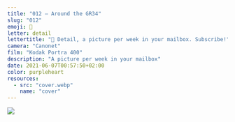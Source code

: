 ```yaml
---
title: "012 — Around the GR34"
slug: "012"
emoji: 👀
letter: detail
lettertitle: "👀 Detail, a picture per week in your mailbox. Subscribe!"
camera: "Canonet"
film: "Kodak Portra 400"
description: "A picture per week in your mailbox"
date: 2021-06-07T00:57:50+02:00
color: purpleheart
resources:
  - src: "cover.webp"
    name: "cover"
---
```

![](cover)
